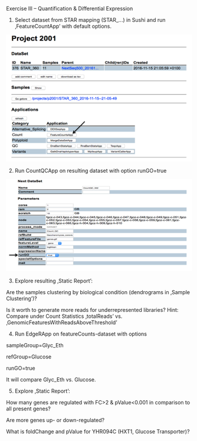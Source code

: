 Exercise III – Quantification & Differential Expression

1.	Select dataset from STAR mapping (STAR_...) in Sushi and run ‚FeatureCountApp’ with default options.

![alt text](https://github.com/opitzl/CombinedCourse/blob/master/E3_S1.png "Screenshot1")

2.	Run CountQCApp on resulting dataset with option runGO=true

![alt text](https://github.com/opitzl/CombinedCourse/blob/master/E3_S2.png "Screenshot2")

3.	Explore resulting ‚Static Report’:

Are the samples clustering by biological condition (dendrograms in ‚Sample Clustering’)? 

Is it worth to generate more reads for underrepresented libraries?
Hint: Compare under Count Statistics ‚totalReads’ vs. ‚GenomicFeaturesWithReadsAboveThreshold’ 

4.	Run EdgeRApp on featureCounts-dataset with options

sampleGroup=Glyc_Eth 

refGroup=Glucose 

runGO=true

It will compare Glyc_Eth vs. Glucose.

5.	Explore ‚Static Report’:

How many genes are regulated with FC>2 & pValue<0.001 in comparison to all present genes?

Are more genes up- or down-regulated?

What is foldChange and pValue for YHR094C (HXT1, Glucose Transporter)?

